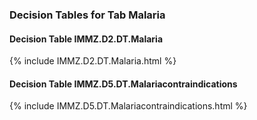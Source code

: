 ### Decision Tables for Tab  Malaria
#### Decision Table IMMZ.D2.DT.Malaria
{% include IMMZ.D2.DT.Malaria.html %}
#### Decision Table IMMZ.D5.DT.Malariacontraindications
{% include IMMZ.D5.DT.Malariacontraindications.html %}

